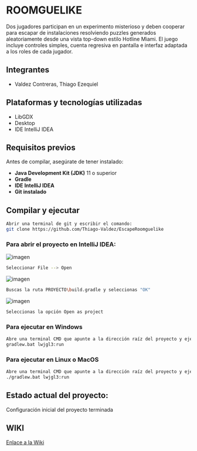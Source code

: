 
# ROOMGUELIKE

Dos jugadores participan en un experimento misterioso y deben cooperar para escapar de instalaciones resolviendo puzzles generados aleatoriamente desde una vista top-down estilo Hotline Miami. El juego incluye controles simples, cuenta regresiva en pantalla e interfaz adaptada a los roles de cada jugador.


## Integrantes

- Valdez Contreras, Thiago Ezequiel


## Plataformas  y tecnologías utilizadas

- LibGDX
- Desktop
- IDE IntelliJ IDEA


## Requisitos previos

Antes de compilar, asegúrate de tener instalado:

- **Java Development Kit (JDK)** 11 o superior
- **Gradle**
- **IDE IntelliJ IDEA**
- **Git instalado**

## Compilar y ejecutar

```bash
Abrir una terminal de git y escribir el comando:
git clone https://github.com/Thiago-Valdez/EscapeRoomguelike
```

### Para abrir el proyecto en IntelliJ IDEA:
![imagen](https://github.com/user-attachments/assets/3ee6c604-0122-4e90-b2aa-49ae399b69eb)
```bash
Seleccionar File --> Open
```

![imagen](https://github.com/user-attachments/assets/547b1fac-2b63-4163-9aa8-61c8d56f717b)
```bash
Buscas la ruta PROYECTO\build.gradle y seleccionas "OK"
```

![imagen](https://github.com/user-attachments/assets/981346de-5527-4260-b4e0-91f88a1a0d69)
```bash
Seleccionas la opción Open as project
```

### Para ejecutar en Windows

```bash
Abre una terminal CMD que apunte a la dirección raíz del proyecto y ejecuta:
gradlew.bat lwjgl3:run
```

### Para ejecutar en Linux o MacOS

```bash
Abre una terminal CMD que apunte a la dirección raíz del proyecto y ejecuta:
./gradlew.bat lwjgl3:run
```
## Estado actual del proyecto:

Configuración inicial del proyecto terminada


## WIKI

[Enlace a la Wiki](https://github.com/Thiago-Valdez/EscapeRoomguelike/wiki) 



